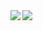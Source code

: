 <a href="https://github.com/anuraghazra/github-readme-stats">
  <img align="left" src="https://github-readme-stats.vercel.app/api?username=IndigoCarmine&count_private=true&show_icons=true" />
</a>
<a href="https://github.com/anuraghazra/github-readme-stats">
  <img align="left" src="https://github-readme-stats.vercel.app/api/top-langs/?username=IndigoCarmine" />
</a>
